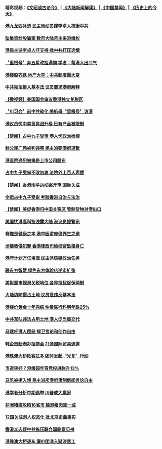 #### 精彩视频：[《文昭谈古论今》](https://github.com/gfw-breaker/wenzhao/blob/master/README.md?t=11261232) | [《大陆新闻解读》](https://github.com/gfw-breaker/ntdtv-comedy/blob/master/README.md?t=11261232) | [《中国禁闻》](https://github.com/gfw-breaker/ntdtv-news/blob/master/README.md?t=11261232) | [《历史上的今天》](https://github.com/gfw-breaker/today-in-history/blob/master/README.md?t=11261232) 

#### [港九龙西补选 民主派动员撑李卓人抗衡中共](../pages/news205/a1400746.md?t=11261232) 

#### [坠集资炒股骗案 数百大陆苦主来港维权](../pages/news205/a1400759.md?t=11261232) 

#### [港民主派李卓人吁支持 批中共打压选情](../pages/news205/a1400566.md?t=11261232) 

#### [〝里根号〞弃五星改挂港旗 学者：帮港人出口气](../pages/news205/a1400563.md?t=11261232) 

#### [港楼股齐跌 地产大亨：中共制度需大变](../pages/news205/a1400522.md?t=11261232) 

#### [中共宪法掺入基本法 议员要求港府解释](../pages/news205/a1400428.md?t=11261232) 

#### [【微视频】美国国会审议香港独立关税区](../pages/news205/a1400276.md?t=11261232) 

#### [〝川习会〞前中共软化 美航母〝里根号〞访港](../pages/news205/a1400272.md?t=11261232) 

#### [港议员忧中美贸易战升级 已有产品被限制](../pages/news205/a1400277.md?t=11261232) 

#### [【禁闻】占中九子受审 港人忧政治检控](../pages/news205/a1400130.md?t=11261232) 

#### [封公民广场被判违宪 民主派要港府道歉](../pages/news205/a1400129.md?t=11261232) 

#### [港医院逃犯被揭是上市公司股东](../pages/news205/a1400103.md?t=11261232) 

#### [占中九子受审不改初衷 法院外上百人声援](../pages/news205/a1399956.md?t=11261232) 

#### [【禁闻】香港雨伞运动案开审 国际关注](../pages/news205/a1399991.md?t=11261232) 

#### [伞运占中九子受审 考验香港自治与法治](../pages/news205/a1399973.md?t=11261232) 

#### [【禁闻】美促香港归中国关税区 管制货物对港出口](../pages/news205/a1399861.md?t=11261232) 

#### [美国忧港高科技洩露大陆 港议员提警讯](../pages/news205/a1399858.md?t=11261232) 

#### [脊椎是健康之本 港中医讲座倡养生之道](../pages/news205/a1399855.md?t=11261232) 

#### [涉猥亵侵犯罪 香港律政司检控官坠楼身亡](../pages/news205/a1399724.md?t=11261232) 

#### [港府计划万亿填海 民主派质疑政治任务](../pages/news205/a1399639.md?t=11261232) 

#### [融东方智慧 绿色东方体验店逆市扩张](../pages/news205/a1399611.md?t=11261232) 

#### [美拟重审视港关税地位 各界担忧促保两制](../pages/news205/a1399503.md?t=11261232) 

#### [大陆边防侵占土地 议员批违反基本法](../pages/news205/a1399365.md?t=11261232) 

#### [港楼价黄金十年完结 仲量联行料明年跌25%](../pages/news205/a1399337.md?t=11261232) 

#### [中共军队违法占用土地 港人促当局交代](../pages/news205/a1399200.md?t=11261232) 

#### [马建吁港人团结 捍卫言论和创作自由](../pages/news205/a1399160.md?t=11261232) 

#### [韩企首赴港办招商会 打通国际贸易通道](../pages/news205/a1399063.md?t=11261232) 

#### [港珠澳大桥陆客过多 团体发起〝光复〞行动](../pages/news205/a1398947.md?t=11261232) 

#### [市道转好？港维园年宵竞投进帐升13%](../pages/news205/a1398859.md?t=11261232) 

#### [马凯被拒入境 民主派斥港府箝制新闻言论自由](../pages/news205/a1398738.md?t=11261232) 

#### [港学者分析中期选举 川普成大赢家](../pages/news205/a1398594.md?t=11261232) 

#### [非洲猪瘟攻陷16省市 输港猪肉涨一成](../pages/news205/a1398584.md?t=11261232) 

#### [12国关注港人权恶化 批北京歪曲事实](../pages/news205/a1398457.md?t=11261232) 

#### [香港众志疑中共施压联合国删意见书](../pages/news205/a1398312.md?t=11261232) 

#### [港珠澳大桥通车 廉价团涌入疑涉黑工](../pages/news205/a1398166.md?t=11261232) 

